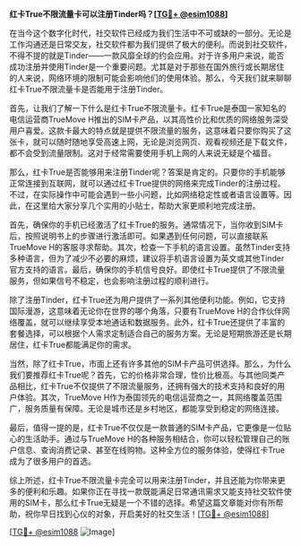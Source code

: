 **红卡True不限流量卡可以注册Tinder吗？[[TG💪+ @esim1088](https://t.me/s/esim1088)]**

在当今这个数字化时代，社交软件已经成为我们生活中不可或缺的一部分。无论是工作沟通还是日常交友，社交软件都为我们提供了极大的便利。而说到社交软件，不得不提的就是Tinder——一款风靡全球的约会应用。对于许多用户来说，能否成功注册并使用Tinder是一个重要问题。尤其是对于那些在国外旅行或长期居住的人来说，网络环境的限制可能会影响他们的使用体验。那么，今天我们就来聊聊红卡True不限流量卡是否能用于注册Tinder。

首先，让我们了解一下什么是红卡True不限流量卡。红卡True是泰国一家知名的电信运营商TrueMove H推出的SIM卡产品，以其高性价比和优质的网络服务深受用户喜爱。这款卡最大的特点就是提供不限流量的服务，这意味着只要你购买了这张卡，就可以随时随地享受高速上网，无论是浏览网页、观看视频还是下载文件，都不会受到流量限制。这对于经常需要使用手机上网的人来说无疑是个福音。

那么，红卡True是否能够用来注册Tinder呢？答案是肯定的。只要你的手机能够正常连接到互联网，就可以通过红卡True提供的网络来完成Tinder的注册过程。不过，在实际操作中可能会遇到一些小问题，比如网络稳定性或者语言设置等。因此，在这里给大家分享几个实用的小贴士，帮助大家更顺利地完成注册。

首先，确保你的手机已经激活了红卡True的服务。通常情况下，当你收到SIM卡后，按照说明书上的步骤进行激活即可。如果遇到任何问题，可以直接联系TrueMove H的客服寻求帮助。其次，检查一下手机的语言设置。虽然Tinder支持多种语言，但为了减少不必要的麻烦，建议将手机语言设置为英文或其他Tinder官方支持的语言。最后，确保你的手机信号良好。即使红卡True提供了不限流量服务，但如果信号不稳定，也会影响注册过程的顺利进行。

除了注册Tinder，红卡True还为用户提供了一系列其他便利功能。例如，它支持国际漫游，这意味着无论你在世界的哪个角落，只要有TrueMove H的合作伙伴网络覆盖，就可以继续享受本地通话和数据服务。此外，红卡True还提供了丰富的套餐选择，可以根据个人需求定制适合自己的服务方案。无论是短期旅游还是长期居住，红卡True都能满足你的需求。

当然，除了红卡True，市面上还有许多其他的SIM卡产品可供选择。那么，为什么我们要推荐红卡True呢？首先，它的价格非常合理，性价比极高。与其他同类产品相比，红卡True不仅提供了不限流量服务，还拥有强大的技术支持和良好的用户体验。其次，TrueMove H作为泰国领先的电信运营商之一，其网络覆盖范围广，服务质量有保障。无论是城市还是乡村地区，都能享受到稳定的网络连接。

最后，值得一提的是，红卡True不仅仅是一款普通的SIM卡产品，它更像是一位贴心的生活助手。通过与TrueMove H的各种服务相结合，你可以轻松管理自己的账户信息、查询消费记录、甚至在线购物。这种全方位的服务体验，使得红卡True成为了很多用户的首选。

综上所述，红卡True不限流量卡完全可以用来注册Tinder，并且还能为你带来更多的便利和乐趣。如果你正在寻找一款既能满足日常通讯需求又能支持社交软件使用的SIM卡，那么红卡True无疑是一个不错的选择。希望这篇文章能对你有所帮助，祝你早日找到心仪的对象，开启美好的社交生活！[[TG💪+ @esim1088](https://t.me/s/esim1088)]

[[TG💪+ @esim1088](https://t.me/s/esim1088) ![Image](https://i.postimg.cc/4NQfJmqS/Snipaste-2025-05-13-00-14-12.png)]